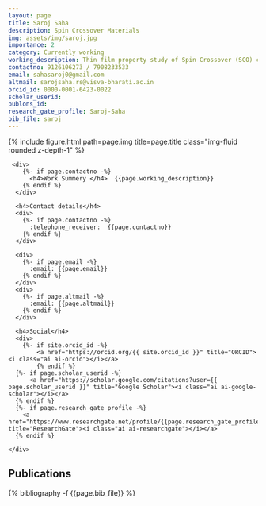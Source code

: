 ```yaml
---
layout: page
title: Saroj Saha
description: Spin Crossover Materials
img: assets/img/saroj.jpg
importance: 2
category: Currently working
working_description: Thin film property study of Spin Crossover (SCO) complex. Metal dilution effect study on spin crossover complex. Development of methanol sensor study.  Development and fabrication of useful spin-based memory devices. 
contactno: 9126106273 / 7908233533
email: sahasaroj0@gmail.com
altmail: sarojsaha.rs@visva-bharati.ac.in
orcid_id: 0000-0001-6423-0022
scholar_userid: 
publons_id: 
research_gate_profile: Saroj-Saha
bib_file: saroj
---
```

<div class="row">
    <div class="col-sm mt-3 mt-md-0">
        {% include figure.html path=page.img title=page.title class="img-fluid rounded z-depth-1" %}
    </div>
     <div class="col-sm mt-3 mt-md-0">

     <div>
        {%- if page.contactno -%}
          <h4>Work Summery </h4>  {{page.working_description}} 
        {% endif %}
      </div>
      
      <h4>Contact details</h4>
      <div>
        {%- if page.contactno -%}
          :telephone_receiver:  {{page.contactno}} 
        {% endif %}
      </div>

      <div>
        {%- if page.email -%}
          :email: {{page.email}}
        {% endif %}
      </div>
      <div>
        {%- if page.altmail -%}
          :email: {{page.altmail}}
        {% endif %}
      </div>
      
      <h4>Social</h4>
      <div>
        {%- if site.orcid_id -%}
            <a href="https://orcid.org/{{ site.orcid_id }}" title="ORCID"><i class="ai ai-orcid"></i></a>
            {% endif %}
      {%- if page.scholar_userid -%}
          <a href="https://scholar.google.com/citations?user={{ page.scholar_userid }}" title="Google Scholar"><i class="ai ai-google-scholar"></i></a>
      {% endif %}
      {%- if page.research_gate_profile -%}
        <a href="https://www.researchgate.net/profile/{{page.research_gate_profile}}/" title="ResearchGate"><i class="ai ai-researchgate"></i></a>
      {% endif %}
        
    </div>
</div>
</div>

<div class="publications">
<h2>Publications</h2>
{% bibliography -f {{page.bib_file}} %}
</div>

